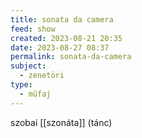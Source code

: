```yaml
---
title: sonata da camera
feed: show
created: 2023-08-21 20:35
date: 2023-08-27 08:37
permalink: sonata-da-camera
subject:
  - zenetöri
type:
  - műfaj
---
```


szobai [[szonáta]] (tánc)